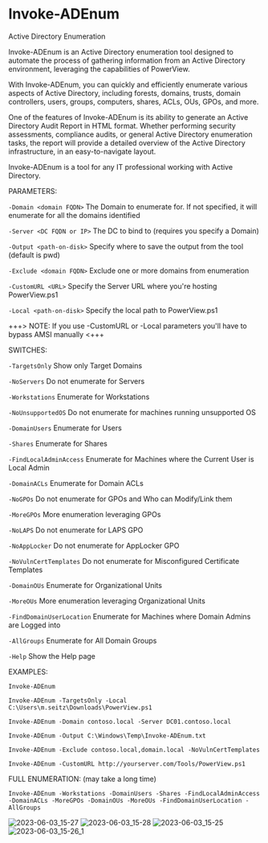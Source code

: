 # Invoke-ADEnum
Active Directory Enumeration

Invoke-ADEnum is an Active Directory enumeration tool designed to automate the process of gathering information from an Active Directory environment, leveraging the capabilities of PowerView.

With Invoke-ADEnum, you can quickly and efficiently enumerate various aspects of Active Directory, including forests, domains, trusts, domain controllers, users, groups, computers, shares, ACLs, OUs, GPOs, and more.

One of the features of Invoke-ADEnum is its ability to generate an Active Directory Audit Report in HTML format. Whether performing security assessments, compliance audits, or general Active Directory enumeration tasks, the report will provide a detailed overview of the Active Directory infrastructure, in an easy-to-navigate layout.

Invoke-ADEnum is a tool for any IT professional working with Active Directory.

PARAMETERS:

`-Domain <domain FQDN>`           The Domain to enumerate for. If not specified, it will enumerate for all the domains identified

`-Server <DC FQDN or IP>`         The DC to bind to (requires you specify a Domain)

`-Output <path-on-disk>`          Specify where to save the output from the tool (default is pwd)

`-Exclude <domain FQDN>`          Exclude one or more domains from enumeration

`-CustomURL <URL>`                Specify the Server URL where you're hosting PowerView.ps1

`-Local <path-on-disk>`           Specify the local path to PowerView.ps1


+++> NOTE: If you use -CustomURL or -Local parameters you'll have to bypass AMSI manually <+++


SWITCHES:

`-TargetsOnly`                    Show only Target Domains

`-NoServers`                      Do not enumerate for Servers

`-Workstations`                   Enumerate for Workstations

`-NoUnsupportedOS`                Do not enumerate for machines running unsupported OS

`-DomainUsers`                    Enumerate for Users

`-Shares`                         Enumerate for Shares

`-FindLocalAdminAccess`           Enumerate for Machines where the Current User is Local Admin

`-DomainACLs`                     Enumerate for Domain ACLs

`-NoGPOs`                         Do not enumerate for GPOs and Who can Modify/Link them

`-MoreGPOs`                       More enumeration leveraging GPOs

`-NoLAPS`                         Do not enumerate for LAPS GPO

`-NoAppLocker`                    Do not enumerate for AppLocker GPO

`-NoVulnCertTemplates`            Do not enumerate for Misconfigured Certificate Templates

`-DomainOUs`                      Enumerate for Organizational Units

`-MoreOUs`                        More enumeration leveraging Organizational Units

`-FindDomainUserLocation`         Enumerate for Machines where Domain Admins are Logged into

`-AllGroups`                      Enumerate for All Domain Groups

`-Help`                           Show the Help page


EXAMPLES:

```
Invoke-ADEnum
```
```
Invoke-ADEnum -TargetsOnly -Local C:\Users\m.seitz\Downloads\PowerView.ps1
```
```
Invoke-ADEnum -Domain contoso.local -Server DC01.contoso.local
```
```
Invoke-ADEnum -Output C:\Windows\Temp\Invoke-ADEnum.txt
```
```
Invoke-ADEnum -Exclude contoso.local,domain.local -NoVulnCertTemplates
```
```
Invoke-ADEnum -CustomURL http://yourserver.com/Tools/PowerView.ps1
```


FULL ENUMERATION: (may take a long time)
```
Invoke-ADEnum -Workstations -DomainUsers -Shares -FindLocalAdminAccess -DomainACLs -MoreGPOs -DomainOUs -MoreOUs -FindDomainUserLocation -AllGroups
```


![2023-06-03_15-27](https://github.com/Leo4j/Invoke-ADEnum/assets/61951374/b1f72991-2177-4ff3-ae38-07b4ae43dd90)
![2023-06-03_15-28](https://github.com/Leo4j/Invoke-ADEnum/assets/61951374/ab4d4280-bffe-4d23-a327-65a616d8c967)
![2023-06-03_15-25](https://github.com/Leo4j/Invoke-ADEnum/assets/61951374/062e0c9c-aa06-4170-b4b5-1b0148bb6c0d)
![2023-06-03_15-26_1](https://github.com/Leo4j/Invoke-ADEnum/assets/61951374/a0e78a2b-8b75-4bab-ad6a-3ae9a20fc98c)
